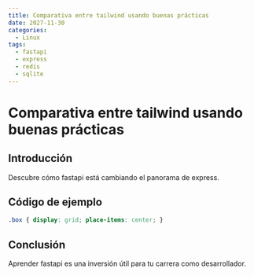 ```yaml
---
title: Comparativa entre tailwind usando buenas prácticas
date: 2027-11-30
categories:
  - Linux
tags:
  - fastapi
  - express
  - redis
  - sqlite
---
```


# Comparativa entre tailwind usando buenas prácticas

## Introducción

Descubre cómo fastapi está cambiando el panorama de express.

## Código de ejemplo

```css
.box { display: grid; place-items: center; }
```

## Conclusión

Aprender fastapi es una inversión útil para tu carrera como desarrollador.